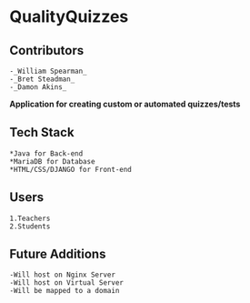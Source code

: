 # QualityQuizzes  
## Contributors 
    -_William Spearman_  
    -_Bret Steadman_  
    -_Damon Akins_  
**Application for creating custom or automated quizzes/tests**  
## Tech Stack 
    *Java for Back-end  
    *MariaDB for Database  
    *HTML/CSS/DJANGO for Front-end  
## Users  
    1.Teachers  
    2.Students  
## Future Additions
    -Will host on Nginx Server  
    -Will host on Virtual Server  
    -Will be mapped to a domain  
